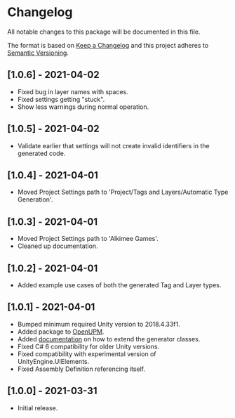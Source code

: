 # Changelog

All notable changes to this package will be documented in this file.

The format is based on [Keep a Changelog](http://keepachangelog.com/en/1.0.0/) and this project adheres to [Semantic Versioning](http://semver.org/spec/v2.0.0.html).

## [1.0.6] - 2021-04-02

- Fixed bug in layer names with spaces.
- Fixed settings getting "stuck".
- Show less warnings during normal operation.

## [1.0.5] - 2021-04-02

- Validate earlier that settings will not create invalid identifiers in the generated code.

## [1.0.4] - 2021-04-01

- Moved Project Settings path to 'Project/Tags and Layers/Automatic Type Generation'.

## [1.0.3] - 2021-04-01

- Moved Project Settings path to 'Alkimee Games'.
- Cleaned up documentation.

## [1.0.2] - 2021-04-01

- Added example use cases of both the generated Tag and Layer types.

## [1.0.1] - 2021-04-01

- Bumped minimum required Unity version to 2018.4.33f1.
- Added package to [OpenUPM](https://openupm.com/packages/com.alkimeegames.taglayertypegenerator/).
- Added [documentation](https://github.com/AlkimeeGames/TagLayerTypeGenerator/blob/develop/Documentation~/API.md) on how to extend the generator classes.
- Fixed C# 6 compatibility for older Unity versions.
- Fixed compatibility with experimental version of UnityEngine.UIElements.
- Fixed Assembly Definition referencing itself.

## [1.0.0] - 2021-03-31

- Initial release.